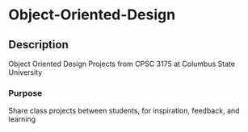 # Object-Oriented-Design

## Description
Object Oriented Design Projects from CPSC 3175 at Columbus State University

### Purpose
Share class projects between students, for inspiration, feedback, and learning
